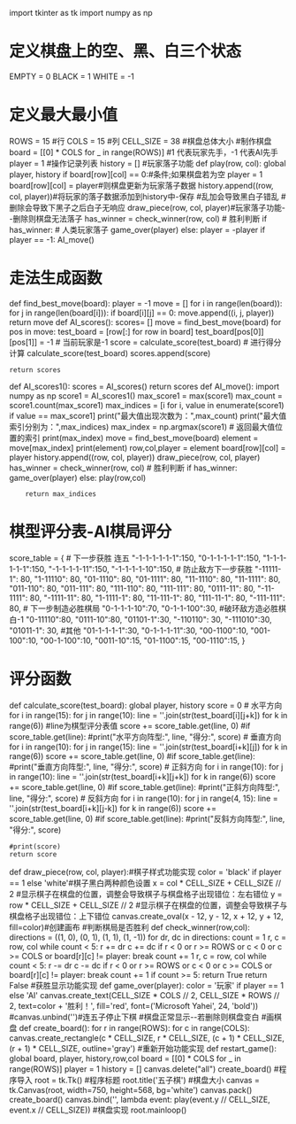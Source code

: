 import tkinter as tk
import numpy as np
# 定义棋盘上的空、黑、白三个状态
EMPTY = 0
BLACK = 1
WHITE = -1
# 定义最大最小值
ROWS = 15 #行
COLS = 15 #列
CELL_SIZE = 38 #棋盘总体大小
#制作棋盘
board = [[0] * COLS for _ in range(ROWS)]
#1 代表玩家先手，-1 代表AI先手
player = 1
#操作记录列表
history = []
#玩家落子功能
def play(row, col):
    global player, history
    if board[row][col] == 0:#条件;如果棋盘若为空
        player = 1
        board[row][col] = player#则棋盘更新为玩家落子数据
        history.append((row, col, player))#将玩家的落子数据添加到history中-保存 #乱加会导致黑白子错乱 #删除会导致下黑子之后白子无响应
        draw_piece(row, col, player)#玩家落子功能--删除则棋盘无法落子
        has_winner = check_winner(row, col)  # 胜利判断
        if has_winner:  # 人类玩家落子
            game_over(player)
        else:
            player = -player
            if player == -1:
                AI_move()
# 走法生成函数
def find_best_move(board):
    player = -1
    move = []
    for i in range(len(board)):
        for j in range(len(board[i])):
            if board[i][j] == 0:
                move.append((i, j, player))
    return move
def AI_scores():
    scores= []
    move = find_best_move(board)
    for pos in move:
        test_board = [row[:] for row in board]
        test_board[pos[0]][pos[1]] = -1  # 当前玩家是-1
        score = calculate_score(test_board)  # 进行得分计算
        calculate_score(test_board)
        scores.append(score)

    return scores
def AI_scores1():
    scores = AI_scores()
    return scores
def AI_move():
        import numpy as np
        score1 = AI_scores1()
        max_score1 = max(score1)
        max_count = score1.count(max_score1)
        max_indices = [i for i, value in enumerate(score1) if value == max_score1]
        print("最大值出现次数为：",max_count)
        print("最大值索引分别为：",max_indices)
        max_index = np.argmax(score1)  # 返回最大值位置的索引
        print(max_index)
        move = find_best_move(board)
        element = move[max_index]
        print(element)
        row,col,player = element
        board[row][col] = player
        history.append((row, col, player))
        draw_piece(row, col, player)
        has_winner = check_winner(row, col)  # 胜利判断
        if has_winner:
            game_over(player)
        else:
            play(row,col)

        return max_indices
# 棋型评分表-AI棋局评分
score_table = {
    # 下一步获胜  连五
    "-1-1-1-1-1-1":150,
    "0-1-1-1-1-1":150,
    "1-1-1-1-1-1":150,
    "-1-1-1-1-11":150,
    "-1-1-1-1-10":150,
    # 防止敌方下一步获胜
    "-11111-1": 80,
    "1-11110": 80,
    "01-1110": 80,
    "01-1111": 80,
    "11-1110": 80,
    "11-1111": 80,
    "011-110": 80,
    "011-111": 80,
    "111-110": 80,
    "111-111": 80,
    "0111-11": 80,
    "-11-1111": 80,
    "-1111-11": 80,
    "1-1111-1": 80,
    "11-111-1": 80,
    "111-11-1": 80,
    "-111-111": 80,
    # 下一步制造必胜棋局
    "0-1-1-1-10":70,
    "0-1-1-100":30,
    #破环敌方造必胜棋 白-1
    "0-11110":80,
    "0111-10":80,
    "01101-1":30,
    "-110110": 30,
    "-111010":30,
    "01011-1": 30,
    #其他
    "01-1-1-1-1":30,
    "0-1-1-1-11":30,
    "00-1100":10,
    "001-100":10,
    "00-1-100":10,
    "0011-10":15,
    "01-1100":15,
    "00-1110":15,
}
# 评分函数
def calculate_score(test_board):
    global player, history
    score = 0
    # 水平方向
    for i in range(15):
        for j in range(10):
            line = ''.join(str(test_board[i][j+k]) for k in range(6)) #line为棋型评分表值
            score += score_table.get(line, 0)
            #if score_table.get(line):
                #print("水平方向阵型:", line, "得分:", score)
    # 垂直方向
    for i in range(10):
        for j in range(15):
            line = ''.join(str(test_board[i+k][j]) for k in range(6))
            score += score_table.get(line, 0)
            #if score_table.get(line):
                #print("垂直方向阵型:", line, "得分:", score)
    # 正斜方向
    for i in range(10):
        for j in range(10):
            line = ''.join(str(test_board[i+k][j+k]) for k in range(6))
            score += score_table.get(line, 0)
            #if score_table.get(line):
                #print("正斜方向阵型:", line, "得分:", score)
    # 反斜方向
    for i in range(10):
        for j in range(4, 15):
            line = ''.join(str(test_board[i+k][j-k]) for k in range(6))
            score += score_table.get(line, 0)
            #if score_table.get(line):
                #print("反斜方向阵型:", line, "得分:", score)

    #print(score)
    return score
def draw_piece(row, col, player):#棋子样式功能实现
    color = 'black' if player == 1 else 'white'#棋子黑白两种颜色设置
    x = col * CELL_SIZE + CELL_SIZE // 2 #显示棋子在棋盘的位置，调整会导致棋子与棋盘格子出现错位：左右错位
    y = row * CELL_SIZE + CELL_SIZE // 2 #显示棋子在棋盘的位置，调整会导致棋子与棋盘格子出现错位：上下错位
    canvas.create_oval(x - 12, y - 12, x + 12, y + 12, fill=color)#创建画布
#判断棋局是否胜利
def check_winner(row,col):
    directions = ((1, 0), (0, 1), (1, 1), (1, -1))
    for dr, dc in directions:
        count = 1
        r, c = row, col
        while count < 5:
            r += dr
            c += dc
            if r < 0 or r >= ROWS or c < 0 or c >= COLS or board[r][c] != player:
                break
            count += 1
        r, c = row, col
        while count < 5:
            r -= dr
            c -= dc
            if r < 0 or r >= ROWS or c < 0 or c >= COLS or board[r][c] != player:
                break
            count += 1
        if count >= 5:
            return True
    return False
#获胜显示功能实现
def game_over(player):
    color = '玩家' if player == 1 else 'AI'
    canvas.create_text(CELL_SIZE * COLS // 2, CELL_SIZE * ROWS // 2, text=color + '胜利！', fill='red', font=('Microsoft Yahei', 24, 'bold'))
    #canvas.unbind('<Button-1>')#连五子停止下棋
#棋盘正常显示--若删除则棋盘变白 #画棋盘
def create_board():
    for r in range(ROWS):
        for c in range(COLS):
            canvas.create_rectangle(c * CELL_SIZE, r * CELL_SIZE, (c + 1) * CELL_SIZE, (r + 1) * CELL_SIZE, outline='gray')
#重新开始功能实现
def restart_game():
    global board, player, history,row,col
    board = [[0] * COLS for _ in range(ROWS)]
    player = 1
    history = []
    canvas.delete("all")
    create_board()
#程序导入
root = tk.Tk()
#程序标题
root.title('五子棋')
#棋盘大小
canvas = tk.Canvas(root, width=750, height=568, bg='white')
canvas.pack()
create_board()
canvas.bind('<Button-1>', lambda event: play(event.y // CELL_SIZE, event.x // CELL_SIZE))
#棋盘实现
root.mainloop()
